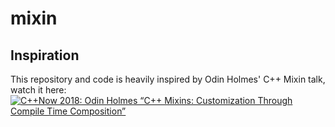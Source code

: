 # mixin

## Inspiration
This repository and code is heavily inspired by Odin Holmes' C++ Mixin talk, watch it here:
[![C++Now 2018: Odin Holmes “C++ Mixins: Customization Through Compile Time Composition”](https://img.youtube.com/vi/wWZi_wPyVvs/0.jpg)](https://www.youtube.com/watch?v=wWZi_wPyVvs)

